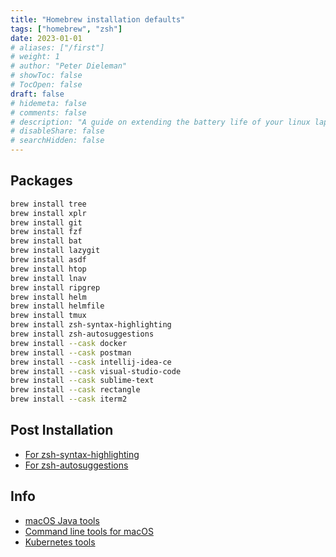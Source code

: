 ```yaml
---
title: "Homebrew installation defaults"
tags: ["homebrew", "zsh"]
date: 2023-01-01
# aliases: ["/first"]
# weight: 1
# author: "Peter Dieleman"
# showToc: false
# TocOpen: false
draft: false
# hidemeta: false
# comments: false
# description: "A guide on extending the battery life of your linux laptop"
# disableShare: false
# searchHidden: false
---
```


## Packages

```bash
brew install tree
brew install xplr
brew install git
brew install fzf
brew install bat
brew install lazygit
brew install asdf
brew install htop
brew install lnav
brew install ripgrep
brew install helm
brew install helmfile
brew install tmux
brew install zsh-syntax-highlighting    
brew install zsh-autosuggestions
brew install --cask docker
brew install --cask postman
brew install --cask intellij-idea-ce
brew install --cask visual-studio-code
brew install --cask sublime-text
brew install --cask rectangle
brew install --cask iterm2
```

## Post Installation

- [For zsh-syntax-highlighting](https://formulae.brew.sh/formula/zsh-syntax-highlighting)
- [For zsh-autosuggestions](https://formulae.brew.sh/formula/zsh-autosuggestions#default)

## Info

- [macOS Java tools](https://blog.codeleak.pl/2020/01/macos-essential-tools-for-java-developer.html)
- [Command line tools for macOS](https://medium.com/macoclock/awesome-command-line-tools-for-the-mac-42d810dacf93)
- [Kubernetes tools](https://collabnix.github.io/kubetools/)
